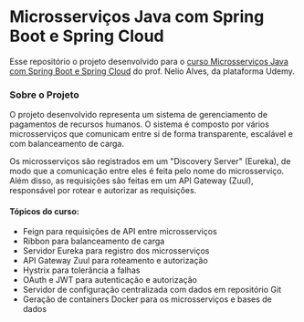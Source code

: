 # Microsserviços Java com Spring Boot e Spring Cloud

Esse repositório o projeto desenvolvido para
o [curso Microsserviços Java com Spring Boot e Spring Cloud](https://www.udemy.com/course/microsservicos-java-spring-cloud/) do prof. Nelio Alves, da plataforma Udemy. </br>

### Sobre o Projeto
O projeto desenvolvido representa um sistema de gerenciamento de pagamentos de recursos humanos. O sistema é composto por vários microsserviços que comunicam entre si de forma transparente, escalável e com balanceamento de carga.</br>

Os microsserviços são registrados em um "Discovery Server" (Eureka), de modo que a comunicação entre eles é feita pelo nome do microsserviço. Além disso, as requisições são feitas em um API Gateway (Zuul), responsável por rotear e autorizar as requisições.</br>

#### Tópicos do curso: </br>
- Feign para requisições de API entre microsserviços</br>
- Ribbon para balanceamento de carga</br>
- Servidor Eureka para registro dos microsserviços</br>
- API Gateway Zuul para roteamento e autorização</br>
- Hystrix para tolerância a falhas</br>
- OAuth e JWT para autenticação e autorização</br>
- Servidor de configuração centralizada com dados em repositório Git</br>
- Geração de containers Docker para os microsserviços e bases de dados</br>

###
